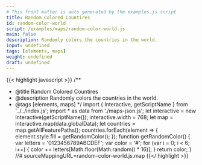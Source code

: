 ```yaml
---
# This front matter is auto generated by the examples.js script
title: Random Colored Countires
id: random-color-world
script: /examples/maps/random-color-world.js
main: false
description: Randomly colors the countries in the world.
input: undefined
tags: [elements, maps]
weight: undefined
draft: undefined
---
```


{{< highlight javascript >}}
/**
* @title Random Colored Countires
* @description Randomly colors the countries in the world.
* @tags [elements, maps]
*/
import { Interactive, getScriptName } from '../../index.js';
import * as data from './maps-json.js';
let interactive = new Interactive(getScriptName());
interactive.width = 768;
let map = interactive.map(data.globalData);
let countries = map.getAllFeaturePaths();
countries.forEach(element => {
    element.style.fill = getRandomColor();
});
function getRandomColor() {
    var letters = '0123456789ABCDEF';
    var color = '#';
    for (var i = 0; i < 6; i++) {
        color += letters[Math.floor(Math.random() * 16)];
    }
    return color;
}
//# sourceMappingURL=random-color-world.js.map
{{</ highlight >}}

